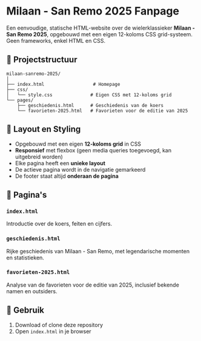 # Milaan - San Remo 2025 Fanpage

Een eenvoudige, statische HTML-website over de wielerklassieker **Milaan - San Remo 2025**, opgebouwd met een eigen 12-koloms CSS grid-systeem. Geen frameworks, enkel HTML en CSS.

## 📁 Projectstructuur

```
milaan-sanremo-2025/
│
├── index.html                  # Homepage
├── css/
│   └── style.css              # Eigen CSS met 12-koloms grid
└── pages/
    ├── geschiedenis.html      # Geschiedenis van de koers
    └── favorieten-2025.html   # Favorieten voor de editie van 2025
```

## 📐 Layout en Styling

- Opgebouwd met een eigen **12-koloms grid** in CSS
- **Responsief** met flexbox (geen media queries toegevoegd, kan uitgebreid worden)
- Elke pagina heeft een **unieke layout**
- De actieve pagina wordt in de navigatie gemarkeerd
- De footer staat altijd **onderaan de pagina**

## 📄 Pagina's

### `index.html`
Introductie over de koers, feiten en cijfers.

### `geschiedenis.html`
Rijke geschiedenis van Milaan - San Remo, met legendarische momenten en statistieken.

### `favorieten-2025.html`
Analyse van de favorieten voor de editie van 2025, inclusief bekende namen en outsiders.

## 🚀 Gebruik

1. Download of clone deze repository
2. Open `index.html` in je browser
